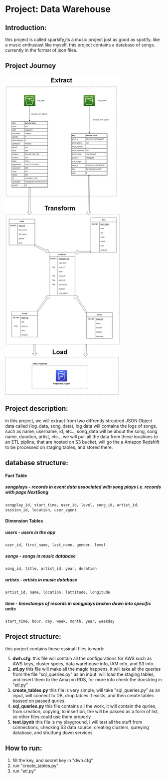 # Project: Data Warehouse

## Introduction:
this project is called sparkify,its a music project just as good as spotify. like a music enthusiast like myself,
this project contains a database of songs. currently in the format of json files.


## Project Journey
![Pipeline Lifecycle](Misc/cloud_data_warehouse.png)

## Project description:

in this project, we will extract from two diffrently strcutred JSON Object data called (log_data, song_data),
log data will contains the logs of songs, such as name, username, id, etc..,
song_data will be about the song, song name, duration, artist, etc..,
we will pull all the data from these locations to an ETL pipline, that are hosted on S3 bucket,
will go the a Amazon Redshift to be processed on staging tables, and stored there.



## database structure:

#### Fact Table

##### songplays - records in event data associated with song plays i.e. records with page NextSong
    songplay_id, start_time, user_id, level, song_id, artist_id, session_id, location, user_agent

#### Dimension Tables

##### users - users in the app
    user_id, first_name, last_name, gender, level
##### songs - songs in music database
    song_id, title, artist_id, year, duration
##### artists - artists in music database
    artist_id, name, location, lattitude, longitude
##### time - timestamps of records in songplays broken down into specific units
    start_time, hour, day, week, month, year, weekday
    

## Project structure:
this porject contains these essinatl files to work:
1. **dwh.cfg**:
    this file will contain all the configurations for AWS such as AWS keys, cluster specs, data warehouse info, IAM info, and S3 info. 
2. **etl.py**
    this file will make all the magic happens, it will take all the queries from the file "sql_queries.py" as an input.
    will load the staging tables, and insert them to the  Amazon RDS, for more info check the docstring in "etl.py"
3. **create_tables.py**
    this file is very simple, will take "sql_queries.py" as an input, will connect to DB, drop tables if exists, and then create tables bassed on passed quries.
4. **sql_queries.py**
    this file contains all the work, it will contain the quries, from creation, copying, to insertion, the will be passed as a form of list,
    so other files could use them properly
5. **test.ipynb**
    this file is my playground, i will test all the stuff from connections, checking S3 data source, creating clusters, qureying database, and shuttung down services
    
## How to run:
1. fill the key, and secret key in "dwh.cfg"
2. run "create_tables.py"
2. run "etl.py"

